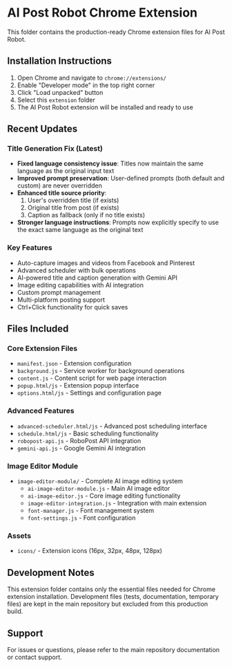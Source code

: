# AI Post Robot Chrome Extension

This folder contains the production-ready Chrome extension files for AI Post Robot.

## Installation Instructions

1. Open Chrome and navigate to `chrome://extensions/`
2. Enable "Developer mode" in the top right corner
3. Click "Load unpacked" button
4. Select this `extension` folder
5. The AI Post Robot extension will be installed and ready to use

## Recent Updates

### Title Generation Fix (Latest)
- **Fixed language consistency issue**: Titles now maintain the same language as the original input text
- **Improved prompt preservation**: User-defined prompts (both default and custom) are never overridden
- **Enhanced title source priority**: 
  1. User's overridden title (if exists)
  2. Original title from post (if exists) 
  3. Caption as fallback (only if no title exists)
- **Stronger language instructions**: Prompts now explicitly specify to use the exact same language as the original text

### Key Features
- Auto-capture images and videos from Facebook and Pinterest
- Advanced scheduler with bulk operations
- AI-powered title and caption generation with Gemini API
- Image editing capabilities with AI integration
- Custom prompt management
- Multi-platform posting support
- Ctrl+Click functionality for quick saves

## Files Included

### Core Extension Files
- `manifest.json` - Extension configuration
- `background.js` - Service worker for background operations
- `content.js` - Content script for web page interaction
- `popup.html/js` - Extension popup interface
- `options.html/js` - Settings and configuration page

### Advanced Features
- `advanced-scheduler.html/js` - Advanced post scheduling interface
- `schedule.html/js` - Basic scheduling functionality
- `robopost-api.js` - RoboPost API integration
- `gemini-api.js` - Google Gemini AI integration

### Image Editor Module
- `image-editor-module/` - Complete AI image editing system
  - `ai-image-editor-module.js` - Main AI image editor
  - `ai-image-editor.js` - Core image editing functionality
  - `image-editor-integration.js` - Integration with main extension
  - `font-manager.js` - Font management system
  - `font-settings.js` - Font configuration

### Assets
- `icons/` - Extension icons (16px, 32px, 48px, 128px)

## Development Notes

This extension folder contains only the essential files needed for Chrome extension installation. Development files (tests, documentation, temporary files) are kept in the main repository but excluded from this production build.

## Support

For issues or questions, please refer to the main repository documentation or contact support.
